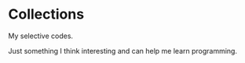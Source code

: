 # Collections

My selective codes.

Just something I think interesting and can help me learn programming.

